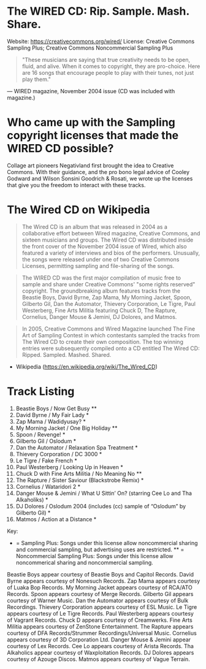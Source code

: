 # The WIRED CD: Rip. Sample. Mash. Share.

Website: https://creativecommons.org/wired/
License: Creative Commons Sampling Plus; Creative Commons Noncommercial Sampling Plus

> "These musicians are saying that true creativity needs to be open, fluid, and alive. When it comes to copyright, they are pro-choice. Here are 16 songs that encourage people to play with their tunes, not just play them."

  — WIRED magazine, November 2004 issue (CD was included with magazine.)

# Who came up with the Sampling copyright licenses that made the WIRED CD possible?

Collage art pioneers Negativland first brought the idea to Creative Commons. With their guidance, and the pro bono legal advice of Cooley Godward and Wilson Sonsini Goodrich & Rosati, we wrote up the licenses that give you the freedom to interact with these tracks.

# The Wired CD on Wikipedia

> The Wired CD is an album that was released in 2004 as a collaborative effort between Wired magazine, Creative Commons, and sixteen musicians and groups. The Wired CD was distributed inside the front cover of the November 2004 issue of Wired, which also featured a variety of interviews and bios of the performers. Unusually, the songs were released under one of two Creative Commons Licenses, permitting sampling and file-sharing of the songs.

> The WIRED CD was the first major compilation of music free to sample and share under Creative Commons' "some rights reserved" copyright. The groundbreaking album features tracks from the Beastie Boys, David Byrne, Zap Mama, My Morning Jacket, Spoon, Gilberto Gil, Dan the Automator, Thievery Corporation, Le Tigre, Paul Westerberg, Fine Arts Militia featuring Chuck D, The Rapture, Cornelius, Danger Mouse & Jemini, DJ Dolores, and Matmos.

> In 2005, Creative Commons and Wired Magazine launched The Fine Art of Sampling Contest in which contestants sampled the tracks from The Wired CD to create their own composition. The top winning entries were subsequently compiled onto a CD entitled The Wired CD: Ripped. Sampled. Mashed. Shared.

  - Wikipedia (https://en.wikipedia.org/wiki/The_Wired_CD)

# Track Listing

01. Beastie Boys / Now Get Busy **
02. David Byrne / My Fair Lady *
03. Zap Mama / Wadidyusay? *
04. My Morning Jacket / One Big Holiday **
05. Spoon / Revenge! *
06. Gilberto Gil / Oslodum *
07. Dan the Automator / Relaxation Spa Treatment *
08. Thievery Corporation / DC 3000 *
09. Le Tigre / Fake French *
10. Paul Westerberg / Looking Up in Heaven *
11. Chuck D with Fine Arts Militia / No Meaning No **
12. The Rapture / Sister Saviour (Blackstrobe Remix) *
13. Cornelius / Wataridori 2 *
14. Danger Mouse & Jemini / What U Sittin’ On? (starring Cee Lo and Tha Alkaholiks) *
15. DJ Dolores / Oslodum 2004 (includes (cc) sample of “Oslodum” by Gilberto Gil) *
16. Matmos / Action at a Distance *

Key:
* = Sampling Plus: Songs under this license allow noncommercial sharing and commercial sampling, but advertising uses are restricted.
** = Noncommercial Sampling Plus: Songs under this license allow noncommerical sharing and noncommercial sampling.

Beastie Boys appear courtesy of Beastie Boys and Capitol Records.
David Byrne appears courtesy of Nonesuch Records.
Zap Mama appears courtesy of Luaka Bop Records.
My Morning Jacket appears courtesy of RCA/ATO Records.
Spoon appears courtesy of Merge Records.
Gilberto Gil appears courtesy of Warner Music.
Dan the Automator appears courtesy of Bulk Recordings.
Thievery Corporation appears courtesy of ESL Music.
Le Tigre appears courtesy of Le Tigre Records.
Paul Westerberg appears courtesy of Vagrant Records.
Chuck D appears courtesy of Creamwerks. Fine Arts Militia appears courtesy of ZenStone Entertainment.
The Rapture appears courtesy of DFA Records/Strummer Recordings/Universal Music.
Cornelius appears courtesy of 3D Corporation Ltd.
Danger Mouse & Jemini appear courtesy of Lex Records. Cee Lo appears courtesy of Arista Records. Tha Alkaholics appear courtesy of Waxploitation Records.
DJ Dolores appears courtesy of Azouge Discos.
Matmos appears courtesy of Vague Terrain.
